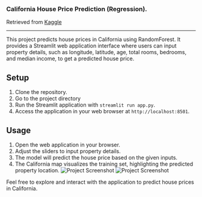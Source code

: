 ### California House Price Prediction (Regression).
Retrieved from [Kaggle](https://www.kaggle.com/datasets/shibumohapatra/house-price)

---

This project predicts house prices in California using RandomForest. It provides a Streamlit web application interface where users can input property details, such as longitude, latitude, age, total rooms, bedrooms, and median income, to get a predicted house price.

## Setup

1. Clone the repository.
2. Go to the project directory
3. Run the Streamlit application with `streamlit run app.py`.
4. Access the application in your web browser at `http://localhost:8501`.

## Usage

1. Open the web application in your browser.
2. Adjust the sliders to input property details.
3. The model will predict the house price based on the given inputs.
4. The California map visualizes the training set, highlighting the predicted property location.
![Project Screenshot]('/hpp1.png')
![Project Screenshot]("/hpp2.png")


Feel free to explore and interact with the application to predict house prices in California.
